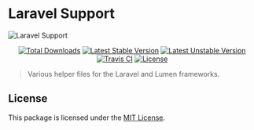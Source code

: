 # Laravel Support

<img src="https://preview.dragon-code.pro/TheDragonCode/laravel-support.svg?brand=laravel" alt="Laravel Support"/>

<p align="center">
    <a href="https://packagist.org/packages/dragon-code/laravel-support"><img src="https://img.shields.io/packagist/dt/dragon-code/laravel-support.svg?style=flat-square" alt="Total Downloads" /></a>
    <a href="https://packagist.org/packages/dragon-code/laravel-support"><img src="https://poser.pugx.org/dragon-code/laravel-support/v/stable?format=flat-square" alt="Latest Stable Version" /></a>
    <a href="https://packagist.org/packages/dragon-code/laravel-support"><img src="https://poser.pugx.org/dragon-code/laravel-support/v/unstable?format=flat-square" alt="Latest Unstable Version" /></a>
    <a href="https://travis-ci.org/dragon-code/laravel-support"><img src="https://travis-ci.org/dragon-code/laravel-support.svg?branch=master" alt="Travis CI" /></a>
    <a href="LICENSE"><img src="https://poser.pugx.org/dragon-code/laravel-support/license?format=flat-square" alt="License" /></a>
</p>

> Various helper files for the Laravel and Lumen frameworks.


## License

This package is licensed under the [MIT License](LICENSE).
